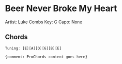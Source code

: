 # Beer Never Broke My Heart
Artist: Luke Combs
Key: G
Capo: None

## Chords
```
Tuning: [E][A][D][G][B][E]

{comment: ProChords content goes here}
``` 